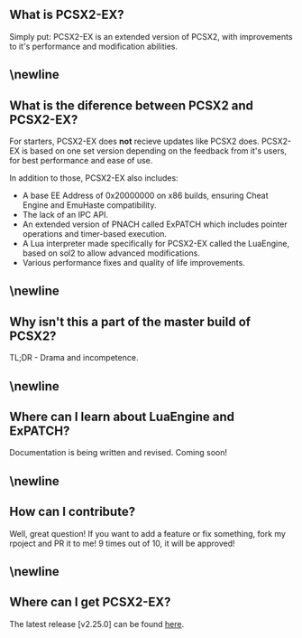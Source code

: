 ## What is PCSX2-EX?

Simply put: PCSX2-EX is an extended version of PCSX2, with improvements to it's performance and modification abilities.
## \newline

## What is the diference between PCSX2 and PCSX2-EX?

For starters, PCSX2-EX does **not** recieve updates like PCSX2 does. PCSX2-EX is based on one set version depending on the feedback from it's users, for best performance and ease of use.

In addition to those, PCSX2-EX also includes:
- A base EE Address of 0x20000000 on x86 builds, ensuring Cheat Engine and EmuHaste compatibility.
- The lack of an IPC API.
- An extended version of PNACH called ExPATCH which includes pointer operations and timer-based execution.
- A Lua interpreter made specifically for PCSX2-EX called the LuaEngine, based on sol2 to allow advanced modifications.
- Various performance fixes and quality of life improvements.
## \newline

## Why isn't this a part of the master build of PCSX2?

TL;DR - Drama and incompetence.
## \newline

## Where can I learn about LuaEngine and ExPATCH?

Documentation is being written and revised. Coming soon!
## \newline

## How can I contribute?

Well, great question! If you want to add a feature or fix something, fork my rpoject and PR it to me! 9 times out of 10, it will be approved!
## \newline

## Where can I get PCSX2-EX?

The latest release [v2.25.0] can be found [here](https://github.com/Topaz-Reality/PCSX2-EX/releases/tag/v2.25.0).
